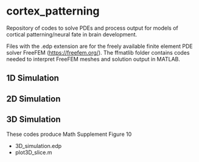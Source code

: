 # cortex_patterning
Repository of codes to solve PDEs and process output for models of cortical patterning/neural fate in brain development.

Files with the .edp extension are for the freely available finite element PDE solver FreeFEM (https://freefem.org/). The ffmatlib folder contains codes needed to interpret FreeFEM meshes and solution output in MATLAB.

## 1D Simulation

## 2D Simulation

## 3D Simulation
These codes produce Math Supplement Figure 10
* 3D_simulation.edp
* plot3D_slice.m 

